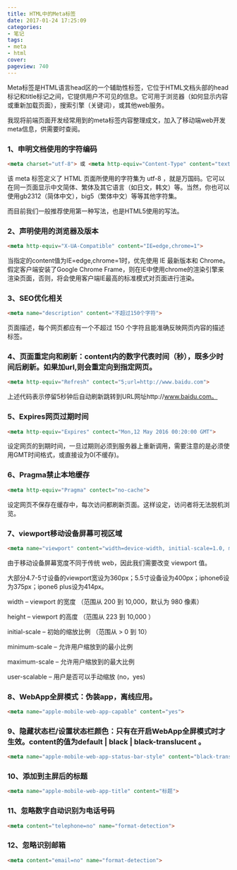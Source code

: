 ```yaml
---
title: HTML中的Meta标签
date: 2017-01-24 17:25:09
categories:
- 笔记
tags:
- meta
- html
cover: 
pageview: 740
---
```


Meta标签是HTML语言head区的一个辅助性标签，它位于HTML文档头部的head标记和title标记之间，它提供用户不可见的信息。它可用于浏览器（如何显示内容或重新加载页面），搜索引擎（关键词），或其他web服务。

我现将前端页面开发经常用到的meta标签内容整理成文，加入了移动端web开发meta信息，供需要时查阅。

### 1、申明文档使用的字符编码

```html
<meta charset="utf-8"> 或 <meta http-equiv="Content-Type" content="text/html; charset=utf-8"> 
```

该 meta 标签定义了 HTML 页面所使用的字符集为 utf-8 ，就是万国码。它可以在同一页面显示中文简体、繁体及其它语言（如日文，韩文）等。当然，你也可以使用gb2312（简体中文），big5（繁体中文）等等其他字符集。

而目前我们一般推荐使用第一种写法，也是HTML5使用的写法。



### 2、声明使用的浏览器及版本

```html
<meta http-equiv="X-UA-Compatible" content="IE=edge,chrome=1"> 
```

当指定的content值为IE=edge,chrome=1时，优先使用 IE 最新版本和 Chrome。假定客户端安装了Google Chrome Frame，则在IE中使用chrome的渲染引擎来渲染页面，否则，将会使用客户端IE最高的标准模式对页面进行渲染。


### 3、SEO优化相关

```html
<meta name="description" content="不超过150个字符">
```

页面描述，每个网页都应有一个不超过 150 个字符且能准确反映网页内容的描述标签。


### 4、页面重定向和刷新：content内的数字代表时间（秒），既多少时间后刷新。如果加url,则会重定向到指定网页。

```html
<meta http-equiv="Refresh" contect="5;url=http://www.baidu.com">
```

上述代码表示停留5秒钟后自动刷新跳转到URL网址http://www.baidu.com。


### 5、Expires网页过期时间

```html
<meta http-equiv="Expires" contect="Mon,12 May 2016 00:20:00 GMT">
```

设定网页的到期时间，一旦过期则必须到服务器上重新调用，需要注意的是必须使用GMT时间格式，或直接设为0(不缓存)。


### 6、Pragma禁止本地缓存

```html
<meta http-equiv="Pragma" contect="no-cache">
```

设定网页不保存在缓存中，每次访问都刷新页面。这样设定，访问者将无法脱机浏览。


### 7、viewport移动设备屏幕可视区域

```html
<meta name="viewport" content="width=device-width, initial-scale=1.0, maximum-scale=1.0, user-scalable=no">
```

由于移动设备屏幕宽度不同于传统 web，因此我们需要改变 viewport 值。

大部分4.7-5寸设备的viewport宽设为360px；5.5寸设备设为400px；iphone6设为375px；ipone6 plus设为414px。

width – viewport 的宽度 （范围从 200 到 10,000，默认为 980 像素）

height – viewport 的高度 （范围从 223 到 10,000 ）

initial-scale – 初始的缩放比例 （范围从 &gt; 0 到 10）

minimum-scale – 允许用户缩放到的最小比例

maximum-scale – 允许用户缩放到的最大比例

user-scalable – 用户是否可以手动缩放 (no，yes)


### 8、WebApp全屏模式：伪装app，离线应用。

```html
<meta name="apple-mobile-web-app-capable" content="yes"> 
```


### 9、隐藏状态栏/设置状态栏颜色：只有在开启WebApp全屏模式时才生效。content的值为default | black | black-translucent 。

```html
<meta name="apple-mobile-web-app-status-bar-style" content="black-translucent"> 
```


### 10、添加到主屏后的标题

```html
<meta name="apple-mobile-web-app-title" content="标题">
```


### 11、忽略数字自动识别为电话号码

```html
<meta content="telephone=no" name="format-detection">
```


### 12、忽略识别邮箱

```html
<meta content="email=no" name="format-detection">
```



